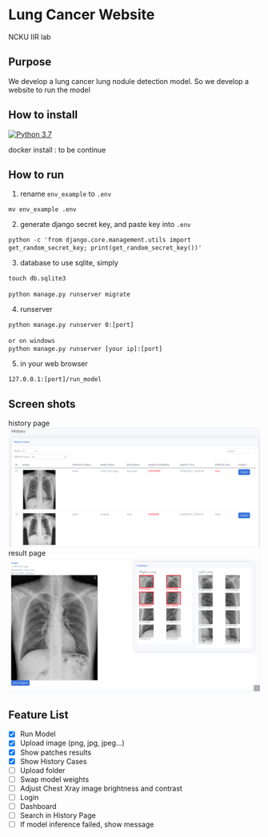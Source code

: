 # Lung Cancer Website
NCKU IIR lab

## Purpose
We develop a lung cancer lung nodule detection model. So we develop a website to run the model

## How to install
[![Python 3.7](https://img.shields.io/badge/python-3.7-blue.svg)](https://www.python.org/downloads/release/python-370/)

docker install : to be continue

## How to run
1. rename `env_example` to `.env`
```
mv env_example .env
```
2. generate django secret key, and paste key into `.env`
```
python -c 'from django.core.management.utils import get_random_secret_key; print(get_random_secret_key())'
```
3. database
to use sqlite, simply
```
touch db.sqlite3

python manage.py runserver migrate
```
4. runserver
```
python manage.py runserver 0:[port]

or on windows
python manage.py runserver [your ip]:[port]
```
5. in your web browser
```
127.0.0.1:[port]/run_model
```

## Screen shots
history page
![Alt text](readme_img/history_page.png "history")
result page
![Alt text](readme_img/result_page.png "result")

## Feature List
- [x] Run Model
- [x] Upload image (png, jpg, jpeg...)
- [x] Show patches results
- [x] Show History Cases
- [ ] Upload folder
- [ ] Swap model weights
- [ ] Adjust Chest Xray image brightness and contrast
- [ ] Login
- [ ] Dashboard
- [ ] Search in History Page
- [ ] If model inference failed, show message
